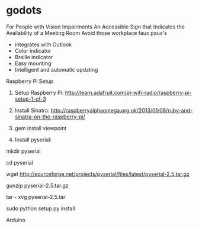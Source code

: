 godots
======

For People with Vision Impairments An Accessible Sign that Indicates the Availability of a Meeting Room
Avoid those workplace faux paux's

- integrates with Outlook
- Color indicator
- Braille indicator
- Easy mounting
- Intelligent and automatic updating


Raspberry Pi Setup
1. Setup Raspberry Pi: http://learn.adafruit.com/pi-wifi-radio/raspberry-pi-setup-1-of-3

2. Install Sinatra: http://raspberryalphaomega.org.uk/2013/01/08/ruby-and-sinatra-on-the-raspberry-pi/

3. gem install viewpoint

4. Install pyserial:

mkdir pyserial

cd pyserial

wget http://sourceforge.net/projects/pyserial/files/latest/pyserial-2.5.tar.gz

gunzip pyserial-2.5.tar.gz 

tar - xvg pyserial-2.5.tar

sudo python setup.py install

Arduino

